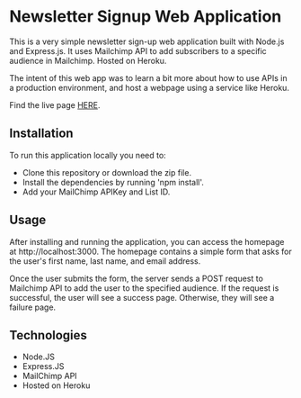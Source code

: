 # Newsletter Signup Web Application

This is a very simple newsletter sign-up web application built with Node.js and Express.js. It uses Mailchimp API to add subscribers to a specific audience in Mailchimp. Hosted on Heroku.

The intent of this web app was to learn a bit more about how to use APIs in a production environment, and host a webpage using a service like Heroku.

Find the live page [HERE](https://rifleman-news.herokuapp.com/).

## Installation 

To run this application locally you need to:
- Clone this repository or download the zip file.
- Install the dependencies by running 'npm install'.
- Add your MailChimp APIKey and List ID.

## Usage

After installing and running the application, you can access the homepage at http://localhost:3000. The homepage contains a simple form that asks for the user's first name, last name, and email address.

Once the user submits the form, the server sends a POST request to Mailchimp API to add the user to the specified audience. If the request is successful, the user will see a success page. Otherwise, they will see a failure page.

## Technologies

- Node.JS
- Express.JS
- MailChimp API
- Hosted on Heroku
